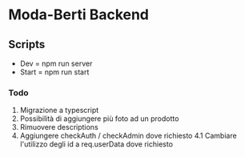 # Moda-Berti Backend

## Scripts

* Dev = npm run server
* Start = npm run start

### Todo

1. Migrazione a typescript
2. Possibilità di aggiungere più foto ad un prodotto
3. Rimuovere descriptions
4. Aggiungere checkAuth / checkAdmin dove richiesto
    4.1 Cambiare l'utilizzo degli id a req.userData dove richiesto
